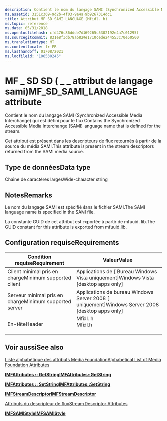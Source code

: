 ```yaml
---
description: Contient le nom du langage SAMI (Synchronized Accessible Media Interchange) qui est défini pour le flux.
ms.assetid: 3151c369-9d2b-4f03-9a4a-9b9267314dc1
title: Attribut MF_SD_SAMI_LANGUAGE (Mfidl. h)
ms.topic: reference
ms.date: 05/31/2018
ms.openlocfilehash: cfd476c86ddde7d369265c5302192e4a7c01295f
ms.sourcegitcommit: 831e8f3db78ab820e1710cede244553c70e50500
ms.translationtype: MT
ms.contentlocale: fr-FR
ms.lasthandoff: 01/08/2021
ms.locfileid: "106530245"
---
```

# <a name="mf_sd_sami_language-attribute"></a><span data-ttu-id="ec619-103">MF \_ SD SD ( \_ \_ attribut de langage sami)</span><span class="sxs-lookup"><span data-stu-id="ec619-103">MF\_SD\_SAMI\_LANGUAGE attribute</span></span>

<span data-ttu-id="ec619-104">Contient le nom du langage SAMI (Synchronized Accessible Media Interchange) qui est défini pour le flux.</span><span class="sxs-lookup"><span data-stu-id="ec619-104">Contains the Synchronized Accessible Media Interchange (SAMI) language name that is defined for the stream.</span></span>

<span data-ttu-id="ec619-105">Cet attribut est présent dans les descripteurs de flux retournés à partir de la source du média SAMI.</span><span class="sxs-lookup"><span data-stu-id="ec619-105">This attribute is present in the stream descriptors returned from the SAMI media source.</span></span>

## <a name="data-type"></a><span data-ttu-id="ec619-106">Type de données</span><span class="sxs-lookup"><span data-stu-id="ec619-106">Data type</span></span>

<span data-ttu-id="ec619-107">Chaîne de caractères larges</span><span class="sxs-lookup"><span data-stu-id="ec619-107">Wide-character string</span></span>

## <a name="remarks"></a><span data-ttu-id="ec619-108">Notes</span><span class="sxs-lookup"><span data-stu-id="ec619-108">Remarks</span></span>

<span data-ttu-id="ec619-109">Le nom du langage SAMI est spécifié dans le fichier SAMI.</span><span class="sxs-lookup"><span data-stu-id="ec619-109">The SAMI language name is specified in the SAMI file.</span></span>

<span data-ttu-id="ec619-110">La constante GUID de cet attribut est exportée à partir de mfuuid. lib.</span><span class="sxs-lookup"><span data-stu-id="ec619-110">The GUID constant for this attribute is exported from mfuuid.lib.</span></span>

## <a name="requirements"></a><span data-ttu-id="ec619-111">Configuration requise</span><span class="sxs-lookup"><span data-stu-id="ec619-111">Requirements</span></span>



| <span data-ttu-id="ec619-112">Condition requise</span><span class="sxs-lookup"><span data-stu-id="ec619-112">Requirement</span></span> | <span data-ttu-id="ec619-113">Valeur</span><span class="sxs-lookup"><span data-stu-id="ec619-113">Value</span></span> |
|-------------------------------------|------------------------------------------------------------------------------------|
| <span data-ttu-id="ec619-114">Client minimal pris en charge</span><span class="sxs-lookup"><span data-stu-id="ec619-114">Minimum supported client</span></span><br/> | <span data-ttu-id="ec619-115">Applications de \[ Bureau Windows Vista uniquement\]</span><span class="sxs-lookup"><span data-stu-id="ec619-115">Windows Vista \[desktop apps only\]</span></span><br/>                                     |
| <span data-ttu-id="ec619-116">Serveur minimal pris en charge</span><span class="sxs-lookup"><span data-stu-id="ec619-116">Minimum supported server</span></span><br/> | <span data-ttu-id="ec619-117">Applications de bureau Windows Server 2008 \[ uniquement\]</span><span class="sxs-lookup"><span data-stu-id="ec619-117">Windows Server 2008 \[desktop apps only\]</span></span><br/>                               |
| <span data-ttu-id="ec619-118">En-tête</span><span class="sxs-lookup"><span data-stu-id="ec619-118">Header</span></span><br/>                   | <dl> <span data-ttu-id="ec619-119"><dt>Mfidl. h</dt></span><span class="sxs-lookup"><span data-stu-id="ec619-119"><dt>Mfidl.h</dt></span></span> </dl> |



## <a name="see-also"></a><span data-ttu-id="ec619-120">Voir aussi</span><span class="sxs-lookup"><span data-stu-id="ec619-120">See also</span></span>

<dl> <dt>

[<span data-ttu-id="ec619-121">Liste alphabétique des attributs Media Foundation</span><span class="sxs-lookup"><span data-stu-id="ec619-121">Alphabetical List of Media Foundation Attributes</span></span>](alphabetical-list-of-media-foundation-attributes.md)
</dt> <dt>

[<span data-ttu-id="ec619-122">**IMFAttributes :: GetString**</span><span class="sxs-lookup"><span data-stu-id="ec619-122">**IMFAttributes::GetString**</span></span>](/windows/desktop/api/mfobjects/nf-mfobjects-imfattributes-getstring)
</dt> <dt>

[<span data-ttu-id="ec619-123">**IMFAttributes :: SetString**</span><span class="sxs-lookup"><span data-stu-id="ec619-123">**IMFAttributes::SetString**</span></span>](/windows/desktop/api/mfobjects/nf-mfobjects-imfattributes-setstring)
</dt> <dt>

[<span data-ttu-id="ec619-124">**IMFStreamDescriptor**</span><span class="sxs-lookup"><span data-stu-id="ec619-124">**IMFStreamDescriptor**</span></span>](/windows/desktop/api/mfidl/nn-mfidl-imfstreamdescriptor)
</dt> <dt>

[<span data-ttu-id="ec619-125">Attributs du descripteur de flux</span><span class="sxs-lookup"><span data-stu-id="ec619-125">Stream Descriptor Attributes</span></span>](stream-descriptor-attributes.md)
</dt> <dt>

[<span data-ttu-id="ec619-126">**IMFSAMIStyle**</span><span class="sxs-lookup"><span data-stu-id="ec619-126">**IMFSAMIStyle**</span></span>](/windows/desktop/api/mfidl/nn-mfidl-imfsamistyle)
</dt> </dl>

 

 




